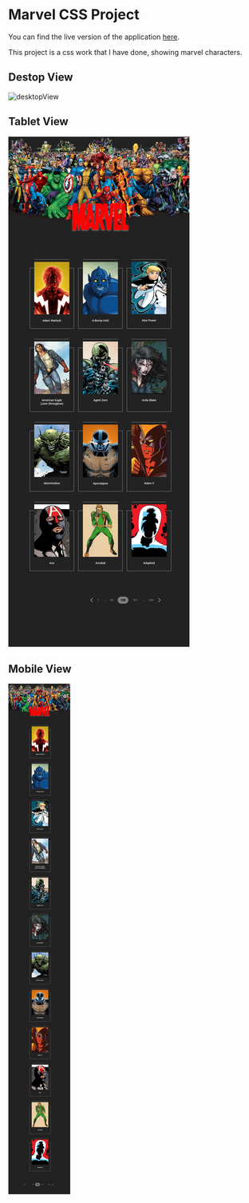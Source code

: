# Marvel CSS Project
You can find the live version of the application [here](https://react-bootcamp-week2-assignment.vercel.app/).

This project is a css work that I have done, showing marvel characters.

## Destop View
![desktopView](img/desktopView.png)

## Tablet View
![tabletView](img/tabletView.png)

## Mobile View
![mobileView](img/mobileView.png)
